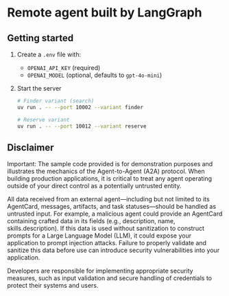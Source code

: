 # Remote agent built by LangGraph

## Getting started

1. Create a `.env` file with:
   - `OPENAI_API_KEY` (required)
   - `OPENAI_MODEL` (optional, defaults to `gpt-4o-mini`)

2. Start the server

    ```bash
    # Finder variant (search)
    uv run . -- --port 10002 --variant finder

    # Reserve variant
    uv run . -- --port 10012 --variant reserve
    ```

## Disclaimer

Important: The sample code provided is for demonstration purposes and illustrates the mechanics of the Agent-to-Agent (A2A) protocol. When building production applications, it is critical to treat any agent operating outside of your direct control as a potentially untrusted entity.

All data received from an external agent—including but not limited to its AgentCard, messages, artifacts, and task statuses—should be handled as untrusted input. For example, a malicious agent could provide an AgentCard containing crafted data in its fields (e.g., description, name, skills.description). If this data is used without sanitization to construct prompts for a Large Language Model (LLM), it could expose your application to prompt injection attacks.  Failure to properly validate and sanitize this data before use can introduce security vulnerabilities into your application.

Developers are responsible for implementing appropriate security measures, such as input validation and secure handling of credentials to protect their systems and users.
